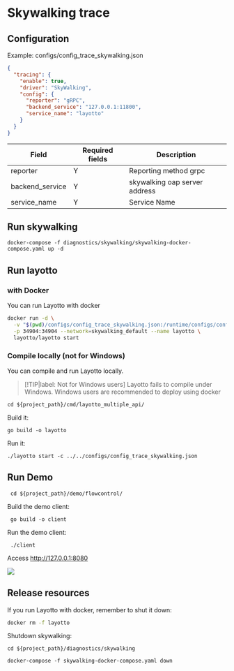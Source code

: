 # Skywalking trace 

## Configuration

Example: configs/config_trace_skywalking.json

````json
{
  "tracing": {
    "enable": true,
    "driver": "SkyWalking",
    "config": {
      "reporter": "gRPC",
      "backend_service": "127.0.0.1:11800",
      "service_name": "layotto"
    }
  }
}
````

| Field            | Required fields | Description  |
|------------------|-----|--------------------------|
| reporter         | Y   | Reporting method grpc               |
| backend_service  | Y   | skywalking oap server address |
| service_name     | Y   | Service Name                     |

## Run skywalking

```shell
docker-compose -f diagnostics/skywalking/skywalking-docker-compose.yaml up -d
```

## Run layotto
<!-- tabs:start -->
### **with Docker**
You can run Layotto with docker

```bash
docker run -d \
  -v "$(pwd)/configs/config_trace_skywalking.json:/runtime/configs/config.json" \
  -p 34904:34904 --network=skywalking_default --name layotto \
  layotto/layotto start
```

### **Compile locally (not for Windows)**
You can compile and run Layotto locally.

> [!TIP|label: Not for Windows users]
> Layotto fails to compile under Windows. Windows users are recommended to deploy using docker

```shell 
cd ${project_path}/cmd/layotto_multiple_api/
```

Build it:

```shell @if.not.exist layotto
go build -o layotto
```

Run it:

```shell @background
./layotto start -c ../../configs/config_trace_skywalking.json
```

<!-- tabs:end -->

## Run Demo

```shell
 cd ${project_path}/demo/flowcontrol/
```

Build the demo client:

```shell @if.not.exist client
 go build -o client
```

Run the demo client:

```shell 
 ./client
```

Access http://127.0.0.1:8080

![](/img/trace/sky.png)

## Release resources
If you run Layotto with docker, remember to shut it down:

```bash
docker rm -f layotto
```

Shutdown skywalking:

```shell
cd ${project_path}/diagnostics/skywalking

docker-compose -f skywalking-docker-compose.yaml down
```
